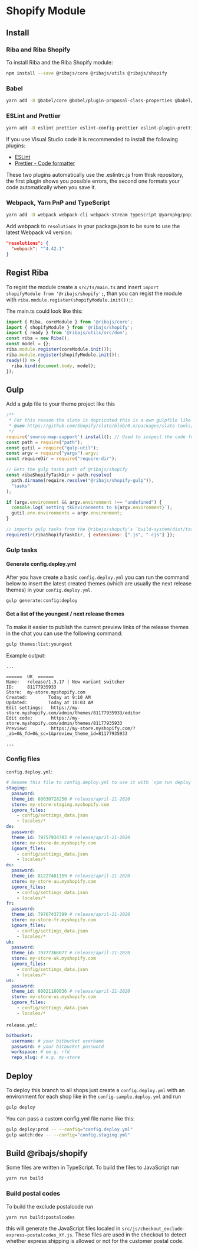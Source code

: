 # Shopify Module

## Install

### Riba and Riba Shopify

To install Riba and the Riba Shopify module:

```bash
npm install --save @ribajs/core @ribajs/utils @ribajs/shopify
```

### Babel

```bash
yarn add -D @babel/core @babel/plugin-proposal-class-properties @babel/plugin-proposal-object-rest-spread @babel/plugin-proposal-optional-chaining @babel/plugin-syntax-export-default-from @babel/plugin-transform-runtime @babel/preset-env @babel/preset-typescript @babel/runtime-corejs3 babel-plugin-array-includes
```

### ESLint and Prettier

```bash
yarn add -D eslint prettier eslint-config-prettier eslint-plugin-prettier @typescript-eslint/eslint-plugin @typescript-eslint/experimental-utils @typescript-eslint/parser @typescript-eslint/typescript-estree
```

If you use Visual Studio code it is recommended to install the following plugins:

* [ESLint](https://marketplace.visualstudio.com/items?itemName=dbaeumer.vscode-eslint)
* [Prettier - Code formatter](https://marketplace.visualstudio.com/items?itemName=esbenp.prettier-vscode)

These two plugins automatically use the .eslintrc.js from thisk repository, the first plugin shows you possible errors, the second one formats your code automatically when you save it.

### Webpack, Yarn PnP and TypeScript

```bash
yarn add -D webpack webpack-cli webpack-stream typescript @yarnpkg/pnpify html-loader babel-loader
```

Add webpack to `resolutions` in your package.json to be sure to use the latest Webpack v4 version:

```json
"resolutions": {
  "webpack": "^4.42.1"
}
```

## Regist Riba

To regist the module create a `src/ts/main.ts` and insert `import shopifyModule from '@ribajs/shopify';`, than you can regist the module with `riba.module.register(shopifyModule.init());`:

The main.ts could look like this:

```ts
import { Riba, coreModule } from '@ribajs/core';
import { shopifyModule } from '@ribajs/shopify';
import { ready } from '@ribajs/utils/src/dom';
const riba = new Riba();
const model = {};
riba.module.register(coreModule.init());
riba.module.register(shopifyModule.init());
ready(() => {
  riba.bind(document.body, model);
});
```

## Gulp

Add a gulp file to your theme project like this

```js
/**
 * For this reason the slate is depricated this is a own gulpfile like the original gulpfile used in slate but with some customisations
 * @see https://github.com/Shopify/slate/blob/0.x/packages/slate-tools/src/gulpfile.js
 */
require('source-map-support').install(); // Used to inspect the code for debugging
const path = require("path");
const gutil = require("gulp-util");
const argv = require("yargs").argv;
const requireDir = require("require-dir");

// Gets the gulp tasks path of @ribajs/shopify
const ribaShopifyTaskDir = path.resolve(
  path.dirname(require.resolve("@ribajs/shopify-gulp")),
  "tasks"
);

if (argv.environment && argv.environment !== "undefined") {
  console.log(`setting tkEnvironments to ${argv.environment}`);
  gutil.env.environments = argv.environment;
}

// imports gulp tasks from the @ribajs/shopify's `build-system/dist/tasks` directory
requireDir(ribaShopifyTaskDir, { extensions: [".js", ".cjs"] });
```

### Gulp tasks

#### Generate config.deploy.yml

After you have create a basic `config.deploy.yml` you can run the command below to insert the latest created themes (which are usually the next release themes) in your `config.deploy.yml`.

```bash
gulp generate:config:deploy
```

#### Get a list of the youngest / next release themes

To make it easier to publish the current preview links of the release themes in the chat you can use the following command:

```bash
gulp themes:list:youngest
```

Example output:

```text
...

======  UK  ======
Name:   release/1.3.17 | New variant switcher
ID:     81177935933
Store:  my-store.myshopify.com
Created:        Today at 9:10 AM
Updated:        Today at 10:03 AM
Edit settings:   https://my-store.myshopify.com/admin/themes/81177935933/editor
Edit code:       https://my-store.myshopify.com/admin/themes/81177935933
Preview:         https://my-store.myshopify.com/?_ab=0&_fd=0&_sc=1&preview_theme_id=81177935933

...
```

### Config files

`config.deploy.yml`:

```yaml
# Rename this file to config.deploy.yml to use it with `npm run deploy`
staging:
  password:
  theme_id: 80030728250 # release/april-21-2020
  store: my-store-staging.myshopify.com
  ignore_files:
    - config/settings_data.json
    - locales/*
de:
  password:
  theme_id: 79757934703 # release/april-21-2020
  store: my-store-de.myshopify.com
  ignore_files:
    - config/settings_data.json
    - locales/*
eu:
  password:
  theme_id: 81227481159 # release/april-21-2020
  store: my-store-au.myshopify.com
  ignore_files:
    - config/settings_data.json
    - locales/*
fr:
  password:
  theme_id: 79767437399 # release/april-21-2020
  store: my-store-fr.myshopify.com
  ignore_files:
    - config/settings_data.json
    - locales/*
uk:
  password:
  theme_id: 79777366077 # release/april-21-2020
  store: my-store-uk.myshopify.com
  ignore_files:
    - config/settings_data.json
    - locales/*
us:
  password:
  theme_id: 80021160036 # release/april-21-2020
  store: my-store-us.myshopify.com
  ignore_files:
    - config/settings_data.json
    - locales/*
```

`release.yml`:

```yaml
bitbucket:
  username: # your bitbucket userbame
  password: # your bitbucket password
  workspace: # ee.g. rfd
  repo_slug: # e.g. my-store

```

## Deploy

To deploy this branch to all shops just create a `config.deploy.yml` with an environment for each shop like in the `config-sample.deploy.yml` and run

```bash
gulp deploy
```

You can pass a custom config.yml file name like this:

```bash
gulp deploy:prod -- --config="config.deploy.yml"
gulp watch:dev -- --config="config.staging.yml"
```

## Build @ribajs/shopify

Some files are written in TypeScript. To build the files to JavaScript run

```bash
yarn run build
```

### Build postal codes

To build the exclude postalcode run

```bash
yarn run build:postalcodes
```

this will generate the JavaScript files localed in `src/js/checkout_exclude-express-postalcodes_XY.js`.
These files are used in the checkout to detect whether express shipping is allowed or not for the customer postal code.
